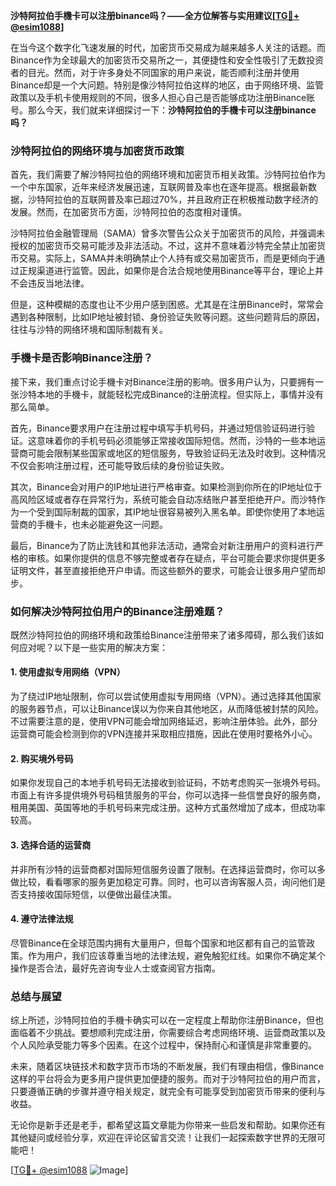 **沙特阿拉伯手機卡可以注册binance吗？——全方位解答与实用建议[[TG💪+ @esim1088](https://t.me/s/esim1088)]**

在当今这个数字化飞速发展的时代，加密货币交易成为越来越多人关注的话题。而Binance作为全球最大的加密货币交易所之一，其便捷性和安全性吸引了无数投资者的目光。然而，对于许多身处不同国家的用户来说，能否顺利注册并使用Binance却是一个大问题。特别是像沙特阿拉伯这样的地区，由于网络环境、监管政策以及手机卡使用规则的不同，很多人担心自己是否能够成功注册Binance账号。那么今天，我们就来详细探讨一下：**沙特阿拉伯的手機卡可以注册binance吗？**

### 沙特阿拉伯的网络环境与加密货币政策

首先，我们需要了解沙特阿拉伯的网络环境和加密货币相关政策。沙特阿拉伯作为一个中东国家，近年来经济发展迅速，互联网普及率也在逐年提高。根据最新数据，沙特阿拉伯的互联网普及率已超过70%，并且政府正在积极推动数字经济的发展。然而，在加密货币方面，沙特阿拉伯的态度相对谨慎。

沙特阿拉伯金融管理局（SAMA）曾多次警告公众关于加密货币的风险，并强调未授权的加密货币交易可能涉及非法活动。不过，这并不意味着沙特完全禁止加密货币交易。实际上，SAMA并未明确禁止个人持有或交易加密货币，而是更倾向于通过正规渠道进行监管。因此，如果你是合法合规地使用Binance等平台，理论上并不会违反当地法律。

但是，这种模糊的态度也让不少用户感到困惑。尤其是在注册Binance时，常常会遇到各种限制，比如IP地址被封锁、身份验证失败等问题。这些问题背后的原因，往往与沙特的网络环境和国际制裁有关。

### 手機卡是否影响Binance注册？

接下来，我们重点讨论手機卡对Binance注册的影响。很多用户认为，只要拥有一张沙特本地的手機卡，就能轻松完成Binance的注册流程。但实际上，事情并没有那么简单。

首先，Binance要求用户在注册过程中填写手机号码，并通过短信验证码进行验证。这意味着你的手机号码必须能够正常接收国际短信。然而，沙特的一些本地运营商可能会限制某些国家或地区的短信服务，导致验证码无法及时收到。这种情况不仅会影响注册过程，还可能导致后续的身份验证失败。

其次，Binance会对用户的IP地址进行严格审查。如果检测到你所在的IP地址位于高风险区域或者存在异常行为，系统可能会自动冻结账户甚至拒绝开户。而沙特作为一个受到国际制裁的国家，其IP地址很容易被列入黑名单。即使你使用了本地运营商的手機卡，也未必能避免这一问题。

最后，Binance为了防止洗钱和其他非法活动，通常会对新注册用户的资料进行严格的审核。如果你提供的信息不够完整或者存在疑点，平台可能会要求你提供更多证明文件，甚至直接拒绝开户申请。而这些额外的要求，可能会让很多用户望而却步。

### 如何解决沙特阿拉伯用户的Binance注册难题？

既然沙特阿拉伯的网络环境和政策给Binance注册带来了诸多障碍，那么我们该如何应对呢？以下是一些实用的解决方案：

#### 1. 使用虚拟专用网络（VPN）

为了绕过IP地址限制，你可以尝试使用虚拟专用网络（VPN）。通过选择其他国家的服务器节点，可以让Binance误以为你来自其他地区，从而降低被封禁的风险。不过需要注意的是，使用VPN可能会增加网络延迟，影响注册体验。此外，部分运营商可能会检测到你的VPN连接并采取相应措施，因此在使用时要格外小心。

#### 2. 购买境外号码

如果你发现自己的本地手机号码无法接收到验证码，不妨考虑购买一张境外号码。市面上有许多提供境外号码租赁服务的平台，你可以选择一些信誉良好的服务商，租用美国、英国等地的手机号码来完成注册。这种方式虽然增加了成本，但成功率较高。

#### 3. 选择合适的运营商

并非所有沙特的运营商都对国际短信服务设置了限制。在选择运营商时，你可以多做比较，看看哪家的服务更加稳定可靠。同时，也可以咨询客服人员，询问他们是否支持接收国际短信，以便做出最佳决策。

#### 4. 遵守法律法规

尽管Binance在全球范围内拥有大量用户，但每个国家和地区都有自己的监管政策。作为用户，我们应该尊重当地的法律法规，避免触犯红线。如果你不确定某个操作是否合法，最好先咨询专业人士或查阅官方指南。

### 总结与展望

综上所述，沙特阿拉伯的手機卡确实可以在一定程度上帮助你注册Binance，但也面临着不少挑战。要想顺利完成注册，你需要综合考虑网络环境、运营商政策以及个人风险承受能力等多个因素。在这个过程中，保持耐心和谨慎是非常重要的。

未来，随着区块链技术和数字货币市场的不断发展，我们有理由相信，像Binance这样的平台将会为更多用户提供更加便捷的服务。而对于沙特阿拉伯的用户而言，只要遵循正确的步骤并遵守相关规定，就完全有可能享受到加密货币带来的便利与收益。

无论你是新手还是老手，都希望这篇文章能为你带来一些启发和帮助。如果你还有其他疑问或经验分享，欢迎在评论区留言交流！让我们一起探索数字世界的无限可能吧！

[[TG💪+ @esim1088](https://t.me/s/esim1088) ![Image](https://i.postimg.cc/4NQfJmqS/Snipaste-2025-05-13-00-14-12.png)]